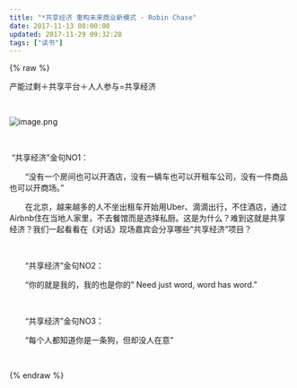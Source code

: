 ```yaml
---
title: "*共享经济 重构未来商业新模式 - Robin Chase"
date: 2017-11-13 08:00:00
updated: 2017-11-29 09:32:28
tags: ["读书"]
---
```

{% raw %}
<p>产能过剩＋共享平台＋人人参与=共享经济</p><p><br/></p><p><img src="/uploads/ueditor/image9/20171129/1511918971.png" title="1511918971.png" alt="image.png"/></p><p><br/></p><p><span style="white-space: pre;">	</span>“共享经济”金句NO1：</p><p>　　“没有一个房间也可以开酒店，没有一辆车也可以开租车公司，没有一件商品也可以开商场。”</p><p>　　在北京，越来越多的人不坐出租车开始用Uber、滴滴出行，不住酒店，通过Airbnb住在当地人家里，不去餐馆而是选择私厨。这是为什么？难到这就是共享经济？我们一起看看在《对话》现场嘉宾会分享哪些“共享经济”项目？</p><p><br/></p><p>　　“共享经济”金句NO2：</p><p>　　“你的就是我的，我的也是你的” Need just word, word has word.”</p><p><br/></p><p>　　“共享经济”金句NO3：</p><p>　　“每个人都知道你是一条狗，但却没人在意”</p><p><br/></p>
{% endraw %}
